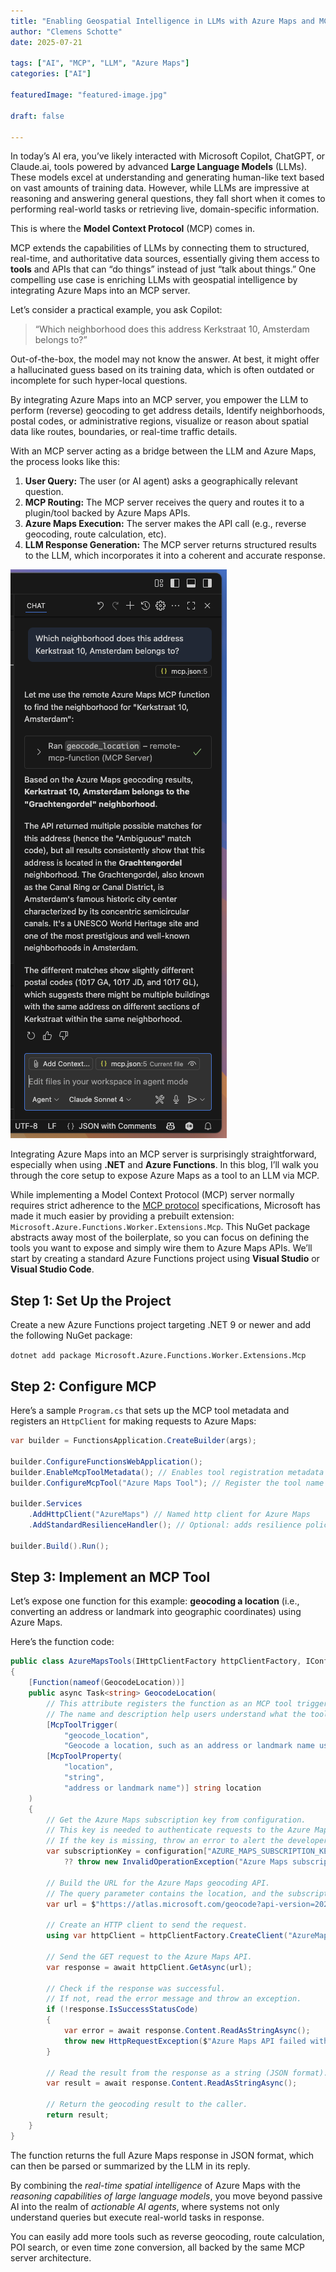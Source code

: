 ```yaml
---
title: "Enabling Geospatial Intelligence in LLMs with Azure Maps and MCP"
author: "Clemens Schotte"
date: 2025-07-21

tags: ["AI", "MCP", "LLM", "Azure Maps"]
categories: ["AI"]

featuredImage: "featured-image.jpg"

draft: false

---
```


In today’s AI era, you’ve likely interacted with Microsoft Copilot, ChatGPT, or Claude.ai, tools powered by advanced **Large Language Models** (LLMs). These models excel at understanding and generating human-like text based on vast amounts of training data. However, while LLMs are impressive at reasoning and answering general questions, they fall short when it comes to performing real-world tasks or retrieving live, domain-specific information.

This is where the **Model Context Protocol** (MCP) comes in.

MCP extends the capabilities of LLMs by connecting them to structured, real-time, and authoritative data sources, essentially giving them access to **tools** and APIs that can “do things” instead of just “talk about things.” One compelling use case is enriching LLMs with geospatial intelligence by integrating Azure Maps into an MCP server.

Let’s consider a practical example, you ask Copilot:

> “Which neighborhood does this address Kerkstraat 10, Amsterdam belongs to?”

Out-of-the-box, the model may not know the answer. At best, it might offer a hallucinated guess based on its training data, which is often outdated or incomplete for such hyper-local questions.

By integrating Azure Maps into an MCP server, you empower the LLM to perform (reverse) geocoding to get address details, Identify neighborhoods, postal codes, or administrative regions, visualize or reason about spatial data like routes, boundaries, or real-time traffic details.

With an MCP server acting as a bridge between the LLM and Azure Maps, the process looks like this:
1.	**User Query:** The user (or AI agent) asks a geographically relevant question.
2.	**MCP Routing:** The MCP server receives the query and routes it to a plugin/tool backed by Azure Maps APIs.
3.	**Azure Maps Execution:** The server makes the API call (e.g., reverse geocoding, route calculation, etc).
4.	**LLM Response Generation:** The MCP server returns structured results to the LLM, which incorporates it into a coherent and accurate response.

![Chat window in Vistual Studio Code](chat.png)

Integrating Azure Maps into an MCP server is surprisingly straightforward, especially when using **.NET** and **Azure Functions**. In this blog, I’ll walk you through the core setup to expose Azure Maps as a tool to an LLM via MCP.

While implementing a Model Context Protocol (MCP) server normally requires strict adherence to the [MCP protocol](https://modelcontextprotocol.io/) specifications, Microsoft has made it much easier by providing a prebuilt extension: `Microsoft.Azure.Functions.Worker.Extensions.Mcp`. This NuGet package abstracts away most of the boilerplate, so you can focus on defining the tools you want to expose and simply wire them to Azure Maps APIs.
We’ll start by creating a standard Azure Functions project using **Visual Studio** or **Visual Studio Code**.

## Step 1: Set Up the Project

Create a new Azure Functions project targeting .NET 9 or newer and add the following NuGet package:

`dotnet add package Microsoft.Azure.Functions.Worker.Extensions.Mcp`

## Step 2: Configure MCP 

Here’s a sample `Program.cs` that sets up the MCP tool metadata and registers an `HttpClient` for making requests to Azure Maps:

```csharp
var builder = FunctionsApplication.CreateBuilder(args);

builder.ConfigureFunctionsWebApplication();
builder.EnableMcpToolMetadata(); // Enables tool registration metadata
builder.ConfigureMcpTool("Azure Maps Tool"); // Register the tool name exposed to LLMs

builder.Services
    .AddHttpClient("AzureMaps") // Named http client for Azure Maps
    .AddStandardResilienceHandler(); // Optional: adds resilience policies

builder.Build().Run();
```

## Step 3: Implement an MCP Tool

Let’s expose one function for this example: **geocoding a location** (i.e., converting an address or landmark into geographic coordinates) using Azure Maps.

Here’s the function code:

```csharp
public class AzureMapsTools(IHttpClientFactory httpClientFactory, IConfiguration configuration)
{
    [Function(nameof(GeocodeLocation))]
    public async Task<string> GeocodeLocation(
        // This attribute registers the function as an MCP tool trigger.
        // The name and description help users understand what the tool does.
        [McpToolTrigger(
            "geocode_location",
            "Geocode a location, such as an address or landmark name using Azure Maps")] ToolInvocationContext context,
        [McpToolProperty(
            "location",
            "string",
            "address or landmark name")] string location 
    )
    {
        // Get the Azure Maps subscription key from configuration.
        // This key is needed to authenticate requests to the Azure Maps API.
        // If the key is missing, throw an error to alert the developer.
        var subscriptionKey = configuration["AZURE_MAPS_SUBSCRIPTION_KEY"] 
            ?? throw new InvalidOperationException("Azure Maps subscription key not configured");

        // Build the URL for the Azure Maps geocoding API.
        // The query parameter contains the location, and the subscription key authenticates the request.
        var url = $"https://atlas.microsoft.com/geocode?api-version=2025-01-01&query={Uri.EscapeDataString(location)}&subscription-key={subscriptionKey}";

        // Create an HTTP client to send the request.
        using var httpClient = httpClientFactory.CreateClient("AzureMaps");

        // Send the GET request to the Azure Maps API.
        var response = await httpClient.GetAsync(url);

        // Check if the response was successful.
        // If not, read the error message and throw an exception.
        if (!response.IsSuccessStatusCode)
        {
            var error = await response.Content.ReadAsStringAsync();
            throw new HttpRequestException($"Azure Maps API failed with status {response.StatusCode}: {error}");
        }

        // Read the result from the response as a string (JSON format).
        var result = await response.Content.ReadAsStringAsync();

        // Return the geocoding result to the caller.
        return result;
    }
}
```

The function returns the full Azure Maps response in JSON format, which can then be parsed or summarized by the LLM in its reply.

By combining the *real-time spatial intelligence* of Azure Maps with the *reasoning capabilities of large language models*, you move beyond passive AI into the realm of *actionable AI agents*, where systems not only understand queries but execute real-world tasks in response.

You can easily add more tools such as reverse geocoding, route calculation, POI search, or even time zone conversion, all backed by the same MCP server architecture.